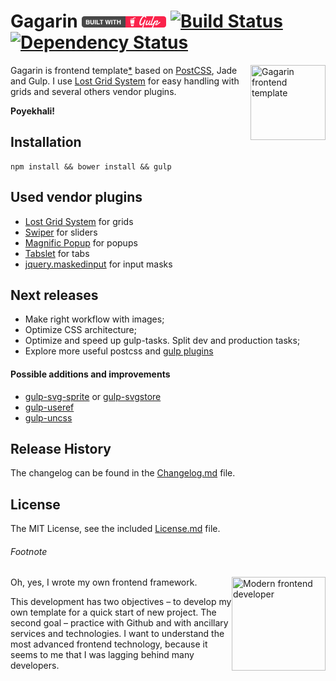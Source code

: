 # Gagarin [![built with gulp](gulp-badge.png)](http://gulpjs.com) [![Build Status](https://travis-ci.org/neonick/gagarin.svg)](https://travis-ci.org/neonick/gagarin) [![Dependency Status](https://gemnasium.com/neonick/gagarin.svg)](https://gemnasium.com/neonick/gagarin)

<img width="120" height="120" src="https://raw.githubusercontent.com/neonick/gagarin/master/src/i/logo.png" title="Gagarin frontend template" align="right">

Gagarin is frontend template[*](#footnote) based on [PostCSS](https://github.com/postcss/postcss), Jade and Gulp. 
I use [Lost Grid System](https://github.com/corysimmons/lost) for easy handling with grids and several others vendor plugins.

**Poyekhali!**

## Installation

```
npm install && bower install && gulp
```

## Used vendor plugins

- [Lost Grid System](https://github.com/corysimmons/lost) for grids
- [Swiper](https://github.com/nolimits4web/Swiper) for sliders
- [Magnific Popup](https://github.com/dimsemenov/Magnific-Popup) for popups
- [Tabslet](https://github.com/vdw/Tabslet) for tabs
- [jquery.maskedinput](https://github.com/digitalBush/jquery.maskedinput) for input masks


## Next releases

- Make right workflow with images;
- Optimize CSS architecture;
- Optimize and speed up gulp-tasks. Split dev and production tasks;
- Explore more useful postcss and [gulp plugins](https://github.com/Pestov/essential-gulp-plugins)

#### Possible additions and improvements

- [gulp-svg-sprite](https://github.com/jkphl/gulp-svg-sprite) or [gulp-svgstore](https://github.com/w0rm/gulp-svgstore)
- [gulp-useref](https://github.com/jonkemp/gulp-useref)
- [gulp-uncss](https://github.com/ben-eb/gulp-uncss)

## Release History

The changelog can be found in the [Changelog.md](Changelog.md) file.

## License

The MIT License, see the included [License.md](License.md) file.

###### Footnote

<img width="150" height="150" align="right" src="https://raw.githubusercontent.com/neonick/gagarin/master/src/i/frontend_technologies.gif" title="Modern frontend developer">

Oh, yes, I wrote my own frontend framework.

This development has two objectives – to develop my own template for a quick start of new project.
The second goal – practice with Github and with ancillary services and technologies.
I want to understand the most advanced frontend technology, because it seems to me that I was lagging behind many developers.
